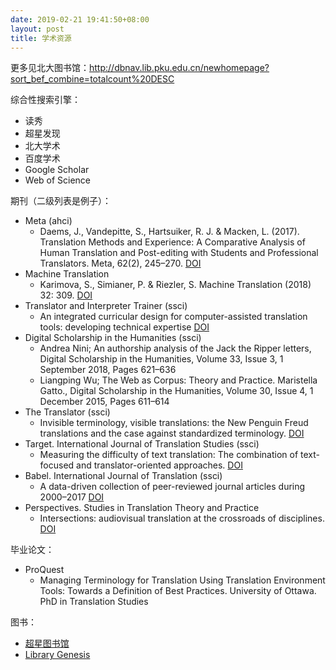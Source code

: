 ```yaml
---
date: 2019-02-21 19:41:50+08:00
layout: post
title: 学术资源
---
```


更多见北大图书馆：<http://dbnav.lib.pku.edu.cn/newhomepage?sort_bef_combine=totalcount%20DESC>

综合性搜索引擎：

* 读秀
* 超星发现
* 北大学术
* 百度学术
* Google Scholar
* Web of Science


期刊（二级列表是例子）：

* Meta (ahci)
    * Daems, J., Vandepitte, S., Hartsuiker, R. J. & Macken, L. (2017). Translation Methods and Experience: A Comparative Analysis of Human Translation and Post-editing with Students and Professional Translators. Meta, 62(2), 245–270. [DOI](https://doi.org/10.7202/1041023ar) 
* Machine Translation
    * Karimova, S., Simianer, P. & Riezler, S. Machine Translation (2018) 32: 309. [DOI](https://doi.org/10.1007/s10590-018-9224-8)
* Translator and Interpreter Trainer (ssci)
    * An integrated curricular design for computer-assisted translation tools: developing technical expertise [DOI](https://doi.org/10.1080/1750399X.2018.1502007)
* Digital Scholarship in the Humanities (ssci)
    * Andrea Nini; An authorship analysis of the Jack the Ripper letters, Digital Scholarship in the Humanities, Volume 33, Issue 3, 1 September 2018, Pages 621–636
    * Liangping Wu; The Web as Corpus: Theory and Practice. Maristella Gatto., Digital Scholarship in the Humanities, Volume 30, Issue 4, 1 December 2015, Pages 611–614
* The Translator (ssci)
    * Invisible terminology, visible translations: the New Penguin Freud translations and the case against standardized terminology. [DOI](https://doi.org/10.1080/13556509.2018.1503525)
* Target. International Journal of Translation Studies (ssci)
    * Measuring the difficulty of text translation: The combination of text-focused and translator-oriented approaches. [DOI](https://www.benjamins.com/catalog/target.18036.zhe)
* Babel. International Journal of Translation (ssci)
    * A data-driven collection of peer-reviewed journal articles during 2000–2017 [DOI](https://doi.org/10.1075/babel.00051.akb)
* Perspectives. Studies in Translation Theory and Practice
    * Intersections: audiovisual translation at the crossroads of disciplines. [DOI](https://doi.org/10.1080/0907676X.2018.1557715)


毕业论文：

* ProQuest
    * Managing Terminology for Translation Using Translation Environment Tools: Towards a Definition of Best Practices. University of Ottawa. PhD in Translation Studies

图书：

* [超星图书馆](http://www.sslibrary.com/)
* [Library Genesis](http://gen.lib.rus.ec/)






